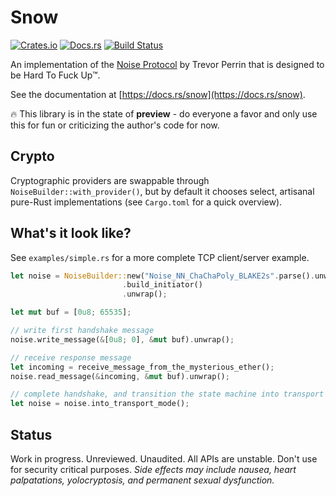 # Snow

[![Crates.io](https://img.shields.io/crates/v/snow.svg)](https://crates.io/crates/snow)
[![Docs.rs](https://docs.rs/snow/badge.svg)](https://docs.rs/snow)
[![Build Status](https://travis-ci.org/mcginty/snow.svg?branch=master)](https://travis-ci.org/mcginty/snow)

An implementation of the [Noise Protocol](https://noiseprotocol.org/) by Trevor Perrin that is designed to be
Hard To Fuck Up™.

See the documentation at [https://docs.rs/snow](https://docs.rs/snow).

🔥 This library is in the state of **preview** - do everyone a favor and only use this for fun or criticizing the author's code for now.


## Crypto
Cryptographic providers are swappable through `NoiseBuilder::with_provider()`, but by default it chooses select, artisanal
pure-Rust implementations (see `Cargo.toml` for a quick overview).

## What's it look like?
See `examples/simple.rs` for a more complete TCP client/server example.

```rust
let noise = NoiseBuilder::new("Noise_NN_ChaChaPoly_BLAKE2s".parse().unwrap())
                         .build_initiator()
                         .unwrap();

let mut buf = [0u8; 65535];

// write first handshake message
noise.write_message(&[0u8; 0], &mut buf).unwrap();

// receive response message
let incoming = receive_message_from_the_mysterious_ether();
noise.read_message(&incoming, &mut buf).unwrap();

// complete handshake, and transition the state machine into transport mode
let noise = noise.into_transport_mode();
```

## Status

Work in progress. Unreviewed. Unaudited. All APIs are unstable. Don't use for security critical purposes. *Side effects may include nausea, heart palpatations, yolocryptosis, and permanent sexual dysfunction.*

